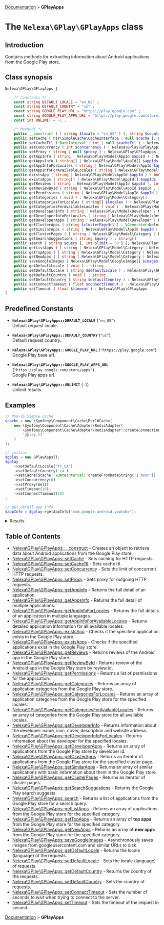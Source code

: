 [Documentation](../../README.md) > **GPlayApps**

# The `Nelexa\GPlay\GPlayApps` class

## Introduction
Contains methods for extracting information about Android applications from the Google Play store.

## Class synopsis
```php
Nelexa\GPlay\GPlayApps {

    /* Constants */
    const string DEFAULT_LOCALE = "en_US" ;
    const string DEFAULT_COUNTRY = "us" ;
    const string GOOGLE_PLAY_URL = "https://play.google.com" ;
    const string GOOGLE_PLAY_APPS_URL = "https://play.google.com/store/apps" ;
    const int UNLIMIT = -1 ;

    /* Methods */
    public __construct ( [ string $locale = "en_US" ] [, string $country = "us" ] ) 
    public setCache ( Psr\SimpleCache\CacheInterface | null $cache [, DateInterval | int | null $cacheTtl = null ] ) : Nelexa\GPlay\GPlayApps
    public setCacheTtl ( DateInterval | int | null $cacheTtl ) : Nelexa\GPlay\GPlayApps
    public setConcurrency ( int $concurrency ) : Nelexa\GPlay\GPlayApps
    public setProxy ( string | null $proxy ) : Nelexa\GPlay\GPlayApps
    public getAppInfo ( string | Nelexa\GPlay\Model\AppId $appId ) : Nelexa\GPlay\Model\AppInfo
    public getAppsInfo ( string[] | Nelexa\GPlay\Model\AppId[] $appIds ) : Nelexa\GPlay\Model\AppInfo[]
    public getAppInfoForLocales ( string | Nelexa\GPlay\Model\AppId $appId , string[] $locales ) : array<string, Nelexa\GPlay\Model\AppInfo>
    public getAppInfoForAvailableLocales ( string | Nelexa\GPlay\Model\AppId $appId ) : array<string, Nelexa\GPlay\Model\AppInfo>
    public existsApp ( string | Nelexa\GPlay\Model\AppId $appId ) : bool
    public existsApps ( string[] | Nelexa\GPlay\Model\AppId[] $appIds ) : bool[]
    public getReviews ( string | Nelexa\GPlay\Model\AppId $appId [, int $limit = 100 ] [, Nelexa\GPlay\Enum\SortEnum | null $sort = null ] ) : Nelexa\GPlay\Model\Review[]
    public getReviewById ( string | Nelexa\GPlay\Model\AppId $appId , string $reviewId ) : Nelexa\GPlay\Model\Review
    public getPermissions ( string | Nelexa\GPlay\Model\AppId $appId ) : Nelexa\GPlay\Model\Permission[]
    public getCategories ( void ) : Nelexa\GPlay\Model\Category[]
    public getCategoriesForLocales ( string[] $locales ) : Nelexa\GPlay\Model\Category[][]
    public getCategoriesForAvailableLocales ( void ) : Nelexa\GPlay\Model\Category[][]
    public getDeveloperInfo ( string | Nelexa\GPlay\Model\Developer | Nelexa\GPlay\Model\App $developerId ) : Nelexa\GPlay\Model\Developer
    public getDeveloperInfoForLocales ( string | Nelexa\GPlay\Model\Developer | Nelexa\GPlay\Model\App $developerId [, string[] $locales = array() ] ) : Nelexa\GPlay\Model\Developer[]
    public getDeveloperApps ( string | Nelexa\GPlay\Model\Developer | Nelexa\GPlay\Model\App $developerId ) : Nelexa\GPlay\Model\App[]
    public getClusterApps ( string $clusterPageUrl ) : \Generator<Nelexa\GPlay\Model\App>
    public getSimilarApps ( string | Nelexa\GPlay\Model\AppId $appId [, int $limit = 50 ] ) : Nelexa\GPlay\Model\App[]
    public getClusterPages ( [ string | Nelexa\GPlay\Model\Category | Nelexa\GPlay\Enum\CategoryEnum | null $category = null ] [, Nelexa\GPlay\Enum\AgeEnum | null $age = null ] [, string | null $path = null ] ) : iterable<Nelexa\GPlay\Model\ClusterPage>
    public getSearchSuggestions ( string $query ) : string[]
    public search ( string $query [, int $limit = 50 ] [, Nelexa\GPlay\Enum\PriceEnum | null $price = null ] ) : Nelexa\GPlay\Model\App[]
    public getListApps ( [ string | Nelexa\GPlay\Model\Category | Nelexa\GPlay\Enum\CategoryEnum | null $category = null ] [, Nelexa\GPlay\Enum\AgeEnum | null $age = null ] [, int $limit = -1 ] ) : Nelexa\GPlay\Model\App[]
    public getTopApps ( [ string | Nelexa\GPlay\Model\Category | Nelexa\GPlay\Enum\CategoryEnum | null $category = null ] [, Nelexa\GPlay\Enum\AgeEnum | null $age = null ] [, int $limit = -1 ] ) : Nelexa\GPlay\Model\App[]
    public getNewApps ( [ string | Nelexa\GPlay\Model\Category | Nelexa\GPlay\Enum\CategoryEnum | null $category = null ] [, Nelexa\GPlay\Enum\AgeEnum | null $age = null ] [, int $limit = -1 ] ) : Nelexa\GPlay\Model\App[]
    public saveGoogleImages ( Nelexa\GPlay\Model\GoogleImage[] $images , callable $destPathCallback [, bool $overwrite = false ] ) : Nelexa\GPlay\Model\ImageInfo[]
    public getDefaultLocale ( void ) : string
    public setDefaultLocale ( string $defaultLocale ) : Nelexa\GPlay\GPlayApps
    public getDefaultCountry ( void ) : string
    public setDefaultCountry ( string $defaultCountry ) : Nelexa\GPlay\GPlayApps
    public setConnectTimeout ( float $connectTimeout ) : Nelexa\GPlay\GPlayApps
    public setTimeout ( float $timeout ) : Nelexa\GPlay\GPlayApps
}
```

## Predefined Constants
* **`Nelexa\GPlay\GPlayApps::DEFAULT_LOCALE`**  (`"en_US"`)  
Default request locale.

* **`Nelexa\GPlay\GPlayApps::DEFAULT_COUNTRY`**  (`"us"`)  
Default request country.

* **`Nelexa\GPlay\GPlayApps::GOOGLE_PLAY_URL`**  (`"https://play.google.com"`)  
Google Play base url.

* **`Nelexa\GPlay\GPlayApps::GOOGLE_PLAY_APPS_URL`**  (`"https://play.google.com/store/apps"`)  
Google Play apps url.

* **`Nelexa\GPlay\GPlayApps::UNLIMIT`**  (`-1`)  
Unlimit results.


## Examples
```php
// PSR-16 Simple Cache
$cache = new \Symfony\Component\Cache\Psr16Cache(
    new \Symfony\Component\Cache\Adapter\RedisAdapter(
        \Symfony\Component\Cache\Adapter\RedisAdapter::createConnection('redis://localhost'),
        'gplay.v1'
    )
);

// initial
$gplay = new GPlayApps();
$gplay
    ->setDefaultLocale('fr_CA')
    ->setDefaultCountry('ca')
    ->setCache($cache, \DateInterval::createFromDateString('1 hour'))
    ->setConcurrency(8)
    ->setProxy(null)
    ->setTimeout(10)
    ->setConnectTimeout(10)
;

// get detail app info
$appInfo = $gplay->getAppInfo('com.google.android.youtube');
```
<details>
  <summary>Results</summary>

```php
class Nelexa\GPlay\Model\AppInfo {
  -getId(): string: "com.google.android.youtube"
  -getLocale(): string: "fr_CA"
  -getCountry(): string: "ca"
  -getUrl(): string: "https://play.google.com/store/apps/details?id=com.google.android.youtube"
  -getFullUrl(): string: "https://play.google.com/store/apps/details?id=com.google.android.youtube&hl=fr_CA&gl=ca"
  -getName(): string: "YouTube"
  -getSummary(): ?string: "Regardez vos vidéos, chaînes et playlists préférées où que vous soyez."
  -getDeveloper(): Nelexa\GPlay\Model\Developer: {
    -getId(): string: "5700313618786177705"
    -getUrl(): string: "https://play.google.com/store/apps/dev?id=5700313618786177705"
    -getName(): string: "Google LLC"
    -getDescription(): ?string: null
    -getWebsite(): ?string: "https://support.google.com/youtube/topic/2422554?rd=1"
    -getIcon(): ?Nelexa\GPlay\Model\GoogleImage: null
    -getCover(): ?Nelexa\GPlay\Model\GoogleImage: null
    -getEmail(): ?string: "ytandroid-support@google.com"
    -getAddress(): ?string: "1600 Amphitheatre Parkway, Mountain View 94043"
    -asArray(): array: …
    -jsonSerialize(): array: …
  }
  -getIcon(): Nelexa\GPlay\Model\GoogleImage: {
    -__toString(): string: "https://play-lh.googleusercontent.com/lMoItBgdPPVDJsNOVtP26EKHePkwBg-PkuY9NOrc-fumRtTFP4XhpUNk_22syN4Datc"
    -getUrl(): string: "https://play-lh.googleusercontent.com/lMoItBgdPPVDJsNOVtP26EKHePkwBg-PkuY9NOrc-fumRtTFP4XhpUNk_22syN4Datc"
    -getOriginalSizeUrl(): string: "https://play-lh.googleusercontent.com/lMoItBgdPPVDJsNOVtP26EKHePkwBg-PkuY9NOrc-fumRtTFP4XhpUNk_22syN4Datc=s0"
    -getBinaryImageContent(): string: …
  }
  -getScore(): float: 3.9086208
  -getPriceText(): ?string: ""
  -isFree(): bool: false
  -jsonSerialize(): array: …
  -getDescription(): string: """
    Téléchargez l'application YouTube officielle sur votre téléphone ou tablette Android. Découvrez les contenus regardés partout dans le monde : des clip…
    """
  -isAutoTranslatedDescription(): bool: false
  -getTranslatedFromLocale(): ?string: null
  -getCover(): ?Nelexa\GPlay\Model\GoogleImage: {
    -__toString(): string: "https://play-lh.googleusercontent.com/vA4tG0v4aasE7oIvRIvTkOYTwom07DfqHdUPr6k7jmrDwy_qA_SonqZkw6KX0OXKAdk"
    -getUrl(): string: "https://play-lh.googleusercontent.com/vA4tG0v4aasE7oIvRIvTkOYTwom07DfqHdUPr6k7jmrDwy_qA_SonqZkw6KX0OXKAdk"
    -getOriginalSizeUrl(): string: "https://play-lh.googleusercontent.com/vA4tG0v4aasE7oIvRIvTkOYTwom07DfqHdUPr6k7jmrDwy_qA_SonqZkw6KX0OXKAdk=s0"
    -getBinaryImageContent(): string: …
  }
  -getScreenshots(): array: array:5 [
    0 => class Nelexa\GPlay\Model\GoogleImage {
      -__toString(): string: "https://play-lh.googleusercontent.com/ysXRzV6uIprDW4_cTODTc3RICYKV57YAzNv7zHeAYpwJpe2lC6Wdx-GuCoSgzCCDwuc"
      -getUrl(): string: "https://play-lh.googleusercontent.com/ysXRzV6uIprDW4_cTODTc3RICYKV57YAzNv7zHeAYpwJpe2lC6Wdx-GuCoSgzCCDwuc"
      -getOriginalSizeUrl(): string: "https://play-lh.googleusercontent.com/ysXRzV6uIprDW4_cTODTc3RICYKV57YAzNv7zHeAYpwJpe2lC6Wdx-GuCoSgzCCDwuc=s0"
      -getBinaryImageContent(): string: …
    }
    1 => class Nelexa\GPlay\Model\GoogleImage {
      -__toString(): string: "https://play-lh.googleusercontent.com/YshbPqiMzsf-UJbTlLhgOXriJw2X_A0HIZ7AX1kfuyk1IkfWjHmTWmYMG0t9pJW3yqU"
      -getUrl(): string: "https://play-lh.googleusercontent.com/YshbPqiMzsf-UJbTlLhgOXriJw2X_A0HIZ7AX1kfuyk1IkfWjHmTWmYMG0t9pJW3yqU"
      -getOriginalSizeUrl(): string: "https://play-lh.googleusercontent.com/YshbPqiMzsf-UJbTlLhgOXriJw2X_A0HIZ7AX1kfuyk1IkfWjHmTWmYMG0t9pJW3yqU=s0"
      -getBinaryImageContent(): string: …
    }
    …
  ]
  -getCategory(): ?Nelexa\GPlay\Model\Category: {
    -getId(): string: "VIDEO_PLAYERS"
    -getName(): string: "Lecteurs vidéo et éditeurs"
    -isGamesCategory(): bool: false
    -isFamilyCategory(): bool: false
    -isApplicationCategory(): bool: true
    -asArray(): array: …
    -jsonSerialize(): array: …
  }
  -getCategoryFamily(): ?Nelexa\GPlay\Model\Category: null
  -getVideo(): ?Nelexa\GPlay\Model\Video: {
    -getImageUrl(): string: "https://play-lh.googleusercontent.com/vA4tG0v4aasE7oIvRIvTkOYTwom07DfqHdUPr6k7jmrDwy_qA_SonqZkw6KX0OXKAdk"
    -getVideoUrl(): string: "https://www.youtube.com/embed/__NeP0RqACU?ps=play&vq=large&rel=0&autohide=1&showinfo=0"
    -getYoutubeId(): ?string: "__NeP0RqACU"
    -asArray(): array: …
    -jsonSerialize(): array: …
  }
  -getRecentChanges(): ?string: "Pour plus d'informations sur les nouvelles fonctionnalités et leur utilisation, consultez la documentation et les notifications intégrées au produit."
  -isEditorsChoice(): bool: false
  -getInstalls(): int: 11342812160
  -getHistogramRating(): Nelexa\GPlay\Model\HistogramRating: {
    -getFiveStars(): int: 82191171
    -getFourStars(): int: 14302068
    -getThreeStars(): int: 7306990
    -getTwoStars(): int: 4271998
    -getOneStar(): int: 26202945
    -asArray(): array: …
    -jsonSerialize(): array: …
  }
  -getPrice(): float: 0.0
  -getCurrency(): string: "CAD"
  -isContainsIAP(): bool: false
  -getOffersIAPCost(): ?string: null
  -isContainsAds(): bool: true
  -getSize(): ?string: null
  -getAppVersion(): ?string: null
  -getAndroidVersion(): ?string: null
  -getMinAndroidVersion(): ?string: null
  -getContentRating(): ?string: "Adolescents"
  -getPrivacyPoliceUrl(): ?string: "http://www.google.com/policies/privacy"
  -getReleased(): ?DateTimeInterface: @1287532800 {
    date: 2010-10-20T00:00:00+00:00
  }
  -getUpdated(): ?DateTimeInterface: @1645840956 {
    date: 2022-02-26T02:02:36+00:00
  }
  -getNumberVoters(): int: 134275841
  -getNumberReviews(): int: 139268
  -getReviews(): array: array:4 [
    0 => class Nelexa\GPlay\Model\Review {
      -getId(): string: "gp:AOqpTOFdKqR8ANorPO_vWBkluer0yPjFqF7slkwm6uiIMdESo1UEevh5IF42Aleo_Fek2WQQpdDy-1Q_znfqGA"
      -getUrl(): string: "https://play.google.com/store/apps/details?id=com.google.android.youtube&reviewId=gp%3AAOqpTOFdKqR8ANorPO_vWBkluer0yPjFqF7slkwm6uiIMdESo1UEevh5IF42Ale…"
      -getUserName(): string: "LEGO ET PLUS"
      -getText(): string: "À part pour les gros bug visuels lors de la lecture de certaines vidéos, l'application en soit est très bien et facile à prendre en main."
      -getAvatar(): Nelexa\GPlay\Model\GoogleImage: {
        -__toString(): string: "https://play-lh.googleusercontent.com/a-/AOh14GhTfOMuu9v4iPeHYCQrmu04rvrc45boKxW0Hw6W6A=s64"
        -getUrl(): string: "https://play-lh.googleusercontent.com/a-/AOh14GhTfOMuu9v4iPeHYCQrmu04rvrc45boKxW0Hw6W6A=s64"
        -getOriginalSizeUrl(): string: "https://play-lh.googleusercontent.com/a-/AOh14GhTfOMuu9v4iPeHYCQrmu04rvrc45boKxW0Hw6W6A=s0"
        -getBinaryImageContent(): string: …
      }
      -getDate(): ?DateTimeInterface: @1645756765 {
        date: 2022-02-25T02:39:25+00:00
      }
      -getScore(): int: 4
      -getCountLikes(): int: 0
      -getReply(): ?Nelexa\GPlay\Model\ReplyReview: null
      -asArray(): array: …
      -jsonSerialize(): array: …
    }
    1 => class Nelexa\GPlay\Model\Review {
      -getId(): string: "gp:AOqpTOH1HvcMcXhhaI7Rt1esrlC9R5pa_F_WToao57a0YyssebHG8ExrSclu2tRNU3ZdwLgqSZM94s4awoAoVg"
      -getUrl(): string: "https://play.google.com/store/apps/details?id=com.google.android.youtube&reviewId=gp%3AAOqpTOH1HvcMcXhhaI7Rt1esrlC9R5pa_F_WToao57a0YyssebHG8ExrSclu2tR…"
      -getUserName(): string: "Legends Never Die"
      -getText(): string: "Je suis prix dans algorithme de youtube sans jamais pouvoirs voir de nouveau créateurs ou de trouvée des choses recommandé en ma langue maternelle. On…"
      -getAvatar(): Nelexa\GPlay\Model\GoogleImage: {
        -__toString(): string: "https://play-lh.googleusercontent.com/a-/AOh14GhFkfkULXKwqDI8keygmLyt6eoF7eHf0yltPXNO=s64"
        -getUrl(): string: "https://play-lh.googleusercontent.com/a-/AOh14GhFkfkULXKwqDI8keygmLyt6eoF7eHf0yltPXNO=s64"
        -getOriginalSizeUrl(): string: "https://play-lh.googleusercontent.com/a-/AOh14GhFkfkULXKwqDI8keygmLyt6eoF7eHf0yltPXNO=s0"
        -getBinaryImageContent(): string: …
      }
      -getDate(): ?DateTimeInterface: @1644190606 {
        date: 2022-02-06T23:36:46+00:00
      }
      -getScore(): int: 1
      -getCountLikes(): int: 58
      -getReply(): ?Nelexa\GPlay\Model\ReplyReview: null
      -asArray(): array: …
      -jsonSerialize(): array: …
    }
    …
  ]
  -asArray(): array: …
}
```

</details>

## Table of Contents
* [Nelexa\GPlay\GPlayApps::__construct](gplayapps.__construct.md) - Creates an object to retrieve data about Android applications from the Google Play store.
* [Nelexa\GPlay\GPlayApps::setCache](gplayapps.setcache.md) - Sets caching for HTTP requests.
* [Nelexa\GPlay\GPlayApps::setCacheTtl](gplayapps.setcachettl.md) - Sets cache ttl.
* [Nelexa\GPlay\GPlayApps::setConcurrency](gplayapps.setconcurrency.md) - Sets the limit of concurrent HTTP requests.
* [Nelexa\GPlay\GPlayApps::setProxy](gplayapps.setproxy.md) - Sets proxy for outgoing HTTP requests.
* [Nelexa\GPlay\GPlayApps::getAppInfo](gplayapps.getappinfo.md) - Returns the full detail of an application.
* [Nelexa\GPlay\GPlayApps::getAppsInfo](gplayapps.getappsinfo.md) - Returns the full detail of multiple applications.
* [Nelexa\GPlay\GPlayApps::getAppInfoForLocales](gplayapps.getappinfoforlocales.md) - Returns the full details of an application in multiple languages.
* [Nelexa\GPlay\GPlayApps::getAppInfoForAvailableLocales](gplayapps.getappinfoforavailablelocales.md) - Returns detailed application information for all available locales.
* [Nelexa\GPlay\GPlayApps::existsApp](gplayapps.existsapp.md) - Checks if the specified application exists in the Google Play store.
* [Nelexa\GPlay\GPlayApps::existsApps](gplayapps.existsapps.md) - Checks if the specified applications exist in the Google Play store.
* [Nelexa\GPlay\GPlayApps::getReviews](gplayapps.getreviews.md) - Returns reviews of the Android app in the Google Play store.
* [Nelexa\GPlay\GPlayApps::getReviewById](gplayapps.getreviewbyid.md) - Returns review of the Android app in the Google Play store by review id.
* [Nelexa\GPlay\GPlayApps::getPermissions](gplayapps.getpermissions.md) - Returns a list of permissions for the application.
* [Nelexa\GPlay\GPlayApps::getCategories](gplayapps.getcategories.md) - Returns an array of application categories from the Google Play store.
* [Nelexa\GPlay\GPlayApps::getCategoriesForLocales](gplayapps.getcategoriesforlocales.md) - Returns an array of application categories from the Google Play store for the specified locales.
* [Nelexa\GPlay\GPlayApps::getCategoriesForAvailableLocales](gplayapps.getcategoriesforavailablelocales.md) - Returns an array of categories from the Google Play store for all available locales.
* [Nelexa\GPlay\GPlayApps::getDeveloperInfo](gplayapps.getdeveloperinfo.md) - Returns information about the developer: name, icon, cover, description and website address.
* [Nelexa\GPlay\GPlayApps::getDeveloperInfoForLocales](gplayapps.getdeveloperinfoforlocales.md) - Returns information about the developer for the specified locales.
* [Nelexa\GPlay\GPlayApps::getDeveloperApps](gplayapps.getdeveloperapps.md) - Returns an array of applications from the Google Play store by developer id.
* [Nelexa\GPlay\GPlayApps::getClusterApps](gplayapps.getclusterapps.md) - Returns an iterator of applications from the Google Play store for the specified cluster page.
* [Nelexa\GPlay\GPlayApps::getSimilarApps](gplayapps.getsimilarapps.md) - Returns an array of similar applications with basic information about them in the Google Play store.
* [Nelexa\GPlay\GPlayApps::getClusterPages](gplayapps.getclusterpages.md) - Returns an iterator of cluster pages.
* [Nelexa\GPlay\GPlayApps::getSearchSuggestions](gplayapps.getsearchsuggestions.md) - Returns the Google Play search suggests.
* [Nelexa\GPlay\GPlayApps::search](gplayapps.search.md) - Returns a list of applications from the Google Play store for a search query.
* [Nelexa\GPlay\GPlayApps::getListApps](gplayapps.getlistapps.md) - Returns an array of applications from the Google Play store for the specified category.
* [Nelexa\GPlay\GPlayApps::getTopApps](gplayapps.gettopapps.md) - Returns an array of **top apps** from the Google Play store for the specified category.
* [Nelexa\GPlay\GPlayApps::getNewApps](gplayapps.getnewapps.md) - Returns an array of **new apps** from the Google Play store for the specified category.
* [Nelexa\GPlay\GPlayApps::saveGoogleImages](gplayapps.savegoogleimages.md) - Asynchronously saves images from googleusercontent.com and similar URLs to disk.
* [Nelexa\GPlay\GPlayApps::getDefaultLocale](gplayapps.getdefaultlocale.md) - Returns the locale (language) of the requests.
* [Nelexa\GPlay\GPlayApps::setDefaultLocale](gplayapps.setdefaultlocale.md) - Sets the locale (language) of requests.
* [Nelexa\GPlay\GPlayApps::getDefaultCountry](gplayapps.getdefaultcountry.md) - Returns the country of the requests.
* [Nelexa\GPlay\GPlayApps::setDefaultCountry](gplayapps.setdefaultcountry.md) - Sets the country of requests.
* [Nelexa\GPlay\GPlayApps::setConnectTimeout](gplayapps.setconnecttimeout.md) - Sets the number of seconds to wait when trying to connect to the server.
* [Nelexa\GPlay\GPlayApps::setTimeout](gplayapps.settimeout.md) - Sets the timeout of the request in second.

[Documentation](../../README.md) > **GPlayApps**
